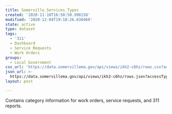 ```yaml
---
title: Somerville_Services_Types
created: '2020-11-10T16:58:50.998158'
modified: '2020-12-04T19:18:26.630460'
state: active
type: dataset
tags:
  - '311'
  - Dashboard
  - Service Requests
  - Work Orders
groups:
  - Local Government
csv_url: 'https://data.somervillema.gov/api/views/ikh2-c6hz/rows.csv?accessType=DOWNLOAD'
json_url: >-
  https://data.somervillema.gov/api/views/ikh2-c6hz/rows.json?accessType=DOWNLOAD
layout: post

---
```

Contains category information for work orders, service requests, and 311 reports.
